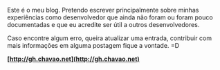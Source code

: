 Este é o meu blog. Pretendo escrever principalmente sobre minhas experiências como desenvolvedor que ainda não foram ou foram pouco documentadas e que eu acredite ser útil a outros desenvolvedores.

Caso encontre algum erro, queira atualizar uma entrada, contribuir com mais informações em alguma postagem fique a vontade. =D

**[http://gh.chavao.net](http://gh.chavao.net)**
